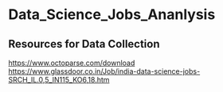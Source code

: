 # Data_Science_Jobs_Ananlysis

## Resources for Data Collection
https://www.octoparse.com/download
https://www.glassdoor.co.in/Job/india-data-science-jobs-SRCH_IL.0,5_IN115_KO6,18.htm